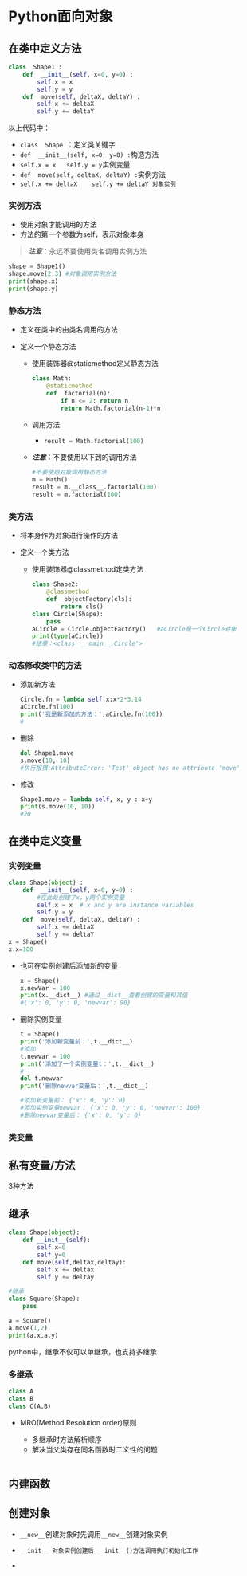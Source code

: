 # Python面向对象

## 在类中定义方法

```python
class  Shape1 : 
    def  __init__(self, x=0, y=0) :
        self.x = x
        self.y = y
    def  move(self, deltaX, deltaY) :
        self.x += deltaX
        self.y += deltaY

```

以上代码中：

- `class  Shape `：定义类关键字
- `def  __init__(self, x=0, y=0) :`构造方法
- `self.x = x   self.y = y`实例变量
- `def  move(self, deltaX, deltaY) :`实例方法
- `self.x += deltaX    self.y += deltaY 对象实例`

### 实例方法

- 使用对象才能调用的方法
- 方法的第一个参数为self，表示对象本身

> ***注意***：永远不要使用类名调用实例方法

```python
shape = Shape1()
shape.move(2,3) #对象调用实例方法
print(shape.x)
print(shape.y)
```

### 静态方法

- 定义在类中的由类名调用的方法

- 定义一个静态方法

  - 使用装饰器@staticmethod定义静态方法

    ```python
    class Math: 
        @staticmethod
        def  factorial(n):
            if n <= 2: return n
            return Math.factorial(n-1)*n
    
    ```

  - 调用方法

    - ```python
      result = Math.factorial(100)
      ```

  - ***注意***：不要使用以下到的调用方法

    ```python
    #不要使用对象调用静态方法
    m = Math()
    result = m.__class__.factorial(100)
    result = m.factorial(100)
    
    ```

    

### 类方法

- 将本身作为对象进行操作的方法

- 定义一个类方法

  - 使用装饰器@classmethod定类方法

    ```python
    class Shape2: 
        @classmethod
        def  objectFactory(cls):
            return cls()
    class Circle(Shape):  
        pass
    aCircle = Circle.objectFactory()   #aCircle是一个Circle对象
    print(type(aCircle))
    #结果：<class '__main__.Circle'>
    ```

    

### 动态修改类中的方法

- 添加新方法

  ```python
  Circle.fn = lambda self,x:x*2*3.14
  aCircle.fn(100)
  print('我是新添加的方法：',aCircle.fn(100))
  #
  ```

- 删除

  ```python
  del Shape1.move
  s.move(10, 10)
  #执行报错:AttributeError: 'Test' object has no attribute 'move'
  ```

- 修改

  ```python
  Shape1.move = lambda self, x, y : x+y
  print(s.move(10, 10))
  #20
  ```

  

## 在类中定义变量

### 实例变量

```python
class Shape(object) : 
    def  __init__(self, x=0, y=0) :
        #在此处创建了x，y两个实例变量
        self.x = x  # x and y are instance variables
        self.y = y
    def  move(self, deltaX, deltaY) :
        self.x += deltaX
        self.y += deltaY
x = Shape()
x.x=100  

```



- 也可在实例创建后添加新的变量

  ```python
  x = Shape()
  x.newVar = 100
  print(x.__dict__) #通过__dict__查看创建的变量和其值
  #{'x': 0, 'y': 0, 'newvar': 90}
  ```

  

- 删除实例变量

  ```python
  t = Shape()
  print('添加新变量前：',t.__dict__)
  #添加
  t.newvar = 100
  print('添加了一个实例变量t：',t.__dict__)
  #
  del t.newvar
  print('删除newvar变量后：',t.__dict__)
  
  #添加新变量前： {'x': 0, 'y': 0}
  #添加实例变量newvar： {'x': 0, 'y': 0, 'newvar': 100}
  #删除newvar变量后： {'x': 0, 'y': 0}
  ```

  

### 类变量

## 私有变量/方法

3种方法

## 继承

````python
class Shape(object):
	def __init__(self):
		self.x=0
		self.y=0
	def move(self,deltax,deltay):
		self.x += deltax
		self.y += deltay

#继承
class Square(Shape):
	pass

a = Square()
a.move(1,2)
print(a.x,a.y)
````

python中，继承不仅可以单继承，也支持多继承

### 多继承

```python
class A
class B
class C(A,B)
```

- MRO(Method Resolution order)原则

  - 多继承时方法解析顺序
  - 解决当父类存在同名函数时二义性的问题

  ```python
  
  ```



## 内建函数

## 创建对象

- `__new__`创建对象时先调用`__new__`创建对象实例

- `__init__ 对象实例创建后 __init__()方法调用执行初始化工作`

  

- 